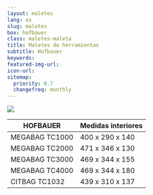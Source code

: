 ```yaml
---
layout: maletes
lang: es
slug: maletes
box: hofbauer
class: maletes-maleta
title: Maletes de herramientas
subtitle: Hofbauer
keywords: 
featured-img-url:
icon-url: 
sitemap:
  priority: 0.7
  changefreq: monthly
---
```


<p class="text-center"><img src="{{ site.base_url }}/assets/img/01-thumbnail-box-fort-maletes-d-eines-hofbauer-megabag-tc.jpg"></p>

HOFBAUER|Medidas interiores
--- | ---
MEGABAG TC1000|400 x 290 x 140
MEGABAG TC2000|471 x 346 x 130
MEGABAG TC3000|469 x 344 x 155
MEGABAG TC4000|469 x 344 x 180
CITBAG TC1032|439 x 310 x 137